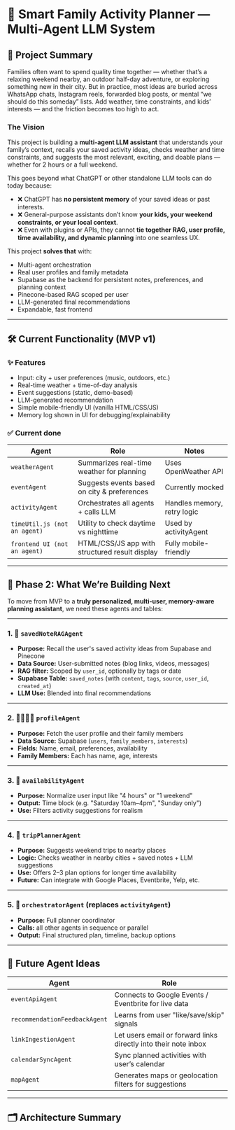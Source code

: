 # 🧭 Smart Family Activity Planner — Multi-Agent LLM System

## 📌 Project Summary

Families often want to spend quality time together — whether that’s a relaxing weekend nearby, an outdoor half-day adventure, or exploring something new in their city. But in practice, most ideas are buried across WhatsApp chats, Instagram reels, forwarded blog posts, or mental “we should do this someday” lists. Add weather, time constraints, and kids’ interests — and the friction becomes too high to act.

### The Vision

This project is building a **multi-agent LLM assistant** that understands your family’s context, recalls your saved activity ideas, checks weather and time constraints, and suggests the most relevant, exciting, and doable plans — whether for 2 hours or a full weekend.

This goes beyond what ChatGPT or other standalone LLM tools can do today because:

- ❌ ChatGPT has **no persistent memory** of your saved ideas or past interests.
- ❌ General-purpose assistants don’t know **your kids, your weekend constraints, or your local context**.
- ❌ Even with plugins or APIs, they cannot **tie together RAG, user profile, time availability, and dynamic planning** into one seamless UX.

This project **solves that** with:
- Multi-agent orchestration
- Real user profiles and family metadata
- Supabase as the backend for persistent notes, preferences, and planning context
- Pinecone-based RAG scoped per user
- LLM-generated final recommendations
- Expandable, fast frontend

---

## 🛠 Current Functionality (MVP v1)

### ✨ Features

- Input: city + user preferences (music, outdoors, etc.)
- Real-time weather + time-of-day analysis
- Event suggestions (static, demo-based)
- LLM-generated recommendation
- Simple mobile-friendly UI (vanilla HTML/CSS/JS)
- Memory log shown in UI for debugging/explainability

### ✅ Current done

| Agent | Role | Notes |
|-------|------|-------|
| `weatherAgent` | Summarizes real-time weather for planning | Uses OpenWeather API |
| `eventAgent` | Suggests events based on city & preferences | Currently mocked |
| `activityAgent` | Orchestrates all agents + calls LLM | Handles memory, retry logic |
| `timeUtil.js (not an agent)` | Utility to check daytime vs nighttime | Used by activityAgent |
| `frontend UI (not an agent)` | HTML/CSS/JS app with structured result display | Fully mobile-friendly |

---

## 🔮 Phase 2: What We’re Building Next

To move from MVP to a **truly personalized, multi-user, memory-aware planning assistant**, we need these agents and tables:

---

### 1. 🧠 `savedNoteRAGAgent`

- **Purpose:** Recall the user's saved activity ideas from Supabase and Pinecone
- **Data Source:** User-submitted notes (blog links, videos, messages)
- **RAG filter:** Scoped by `user_id`, optionally by tags or date
- **Supabase Table:** `saved_notes` (with `content`, `tags`, `source`, `user_id`, `created_at`)
- **LLM Use:** Blended into final recommendations

---

### 2. 👨‍👩‍👧‍👦 `profileAgent`

- **Purpose:** Fetch the user profile and their family members
- **Data Source:** Supabase (`users`, `family_members`, `interests`)
- **Fields:** Name, email, preferences, availability
- **Family Members:** Each has name, age, interests

---

### 3. 📅 `availabilityAgent`

- **Purpose:** Normalize user input like "4 hours" or "1 weekend"
- **Output:** Time block (e.g. "Saturday 10am–4pm", "Sunday only")
- **Use:** Filters activity suggestions for realism

---

### 4. 🧭 `tripPlannerAgent`

- **Purpose:** Suggests weekend trips to nearby places
- **Logic:** Checks weather in nearby cities + saved notes + LLM suggestions
- **Use:** Offers 2–3 plan options for longer time availability
- **Future:** Can integrate with Google Places, Eventbrite, Yelp, etc.

---

### 5. 🧰 `orchestratorAgent` (replaces `activityAgent`)

- **Purpose:** Full planner coordinator
- **Calls:** all other agents in sequence or parallel
- **Output:** Final structured plan, timeline, backup options

---

## 🧠 Future Agent Ideas

| Agent | Role |
|-------|------|
| `eventApiAgent` | Connects to Google Events / Eventbrite for live data |
| `recommendationFeedbackAgent` | Learns from user "like/save/skip" signals |
| `linkIngestionAgent` | Let users email or forward links directly into their note inbox |
| `calendarSyncAgent` | Sync planned activities with user’s calendar |
| `mapAgent` | Generates maps or geolocation filters for suggestions |

---

## 🗂 Architecture Summary

